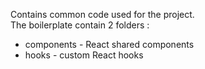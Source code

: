 Contains common code used for the project.  
The boilerplate contain 2 folders :

- components - React shared components
- hooks - custom React hooks
